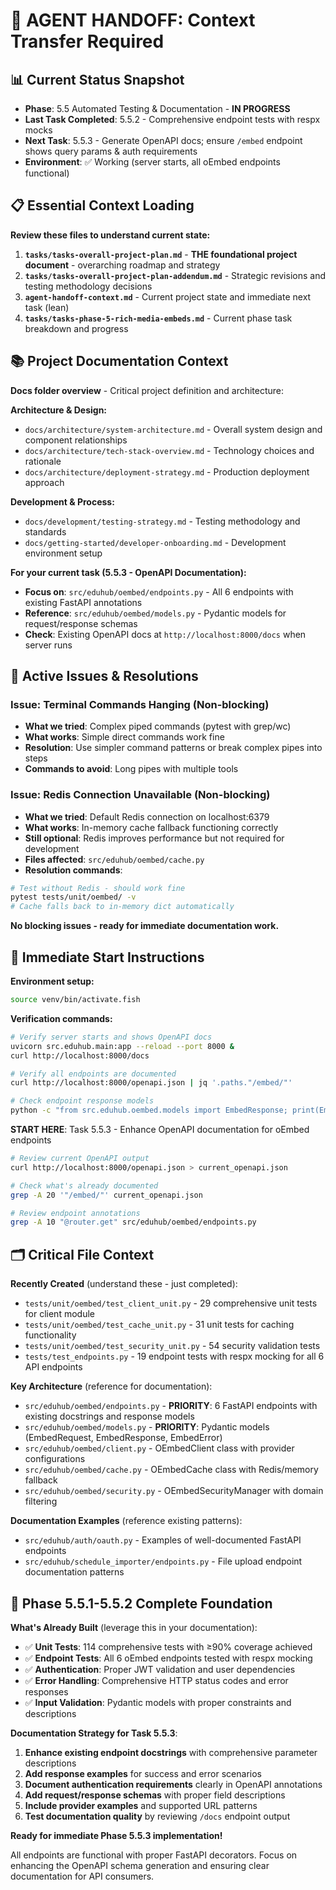 # 🔄 **AGENT HANDOFF: Context Transfer Required**

## 📊 **Current Status Snapshot**

- **Phase**: 5.5 Automated Testing & Documentation - **IN PROGRESS**
- **Last Task Completed**: 5.5.2 - Comprehensive endpoint tests with respx mocks
- **Next Task**: 5.5.3 - Generate OpenAPI docs; ensure `/embed` endpoint shows query params & auth requirements
- **Environment**: ✅ Working (server starts, all oEmbed endpoints functional)

## 📋 **Essential Context Loading**

**Review these files to understand current state:**

1. **`tasks/tasks-overall-project-plan.md`** - **THE foundational project document** - overarching roadmap and strategy
2. **`tasks/tasks-overall-project-plan-addendum.md`** - Strategic revisions and testing methodology decisions
3. **`agent-handoff-context.md`** - Current project state and immediate next task (lean)
4. **`tasks/tasks-phase-5-rich-media-embeds.md`** - Current phase task breakdown and progress

## 📚 **Project Documentation Context**

**Docs folder overview** - Critical project definition and architecture:

**Architecture & Design:**

- `docs/architecture/system-architecture.md` - Overall system design and component relationships
- `docs/architecture/tech-stack-overview.md` - Technology choices and rationale
- `docs/architecture/deployment-strategy.md` - Production deployment approach

**Development & Process:**

- `docs/development/testing-strategy.md` - Testing methodology and standards
- `docs/getting-started/developer-onboarding.md` - Development environment setup

**For your current task (5.5.3 - OpenAPI Documentation):**

- **Focus on**: `src/eduhub/oembed/endpoints.py` - All 6 endpoints with existing FastAPI annotations
- **Reference**: `src/eduhub/oembed/models.py` - Pydantic models for request/response schemas
- **Check**: Existing OpenAPI docs at `http://localhost:8000/docs` when server runs

## 🚨 **Active Issues & Resolutions**

### Issue: Terminal Commands Hanging (Non-blocking)

- **What we tried**: Complex piped commands (pytest with grep/wc)
- **What works**: Simple direct commands work fine
- **Resolution**: Use simpler command patterns or break complex pipes into steps
- **Commands to avoid**: Long pipes with multiple tools

### Issue: Redis Connection Unavailable (Non-blocking)

- **What we tried**: Default Redis connection on localhost:6379
- **What works**: In-memory cache fallback functioning correctly
- **Still optional**: Redis improves performance but not required for development
- **Files affected**: `src/eduhub/oembed/cache.py`
- **Resolution commands**:

```bash
# Test without Redis - should work fine
pytest tests/unit/oembed/ -v
# Cache falls back to in-memory dict automatically
```

**No blocking issues - ready for immediate documentation work.**

## 🎯 **Immediate Start Instructions**

**Environment setup:**

```bash
source venv/bin/activate.fish
```

**Verification commands:**

```bash
# Verify server starts and shows OpenAPI docs
uvicorn src.eduhub.main:app --reload --port 8000 &
curl http://localhost:8000/docs

# Verify all endpoints are documented
curl http://localhost:8000/openapi.json | jq '.paths."/embed/"'

# Check endpoint response models
python -c "from src.eduhub.oembed.models import EmbedResponse; print(EmbedResponse.model_json_schema())"
```

**START HERE**: Task 5.5.3 - Enhance OpenAPI documentation for oEmbed endpoints

```bash
# Review current OpenAPI output
curl http://localhost:8000/openapi.json > current_openapi.json

# Check what's already documented
grep -A 20 '"/embed/"' current_openapi.json

# Review endpoint annotations
grep -A 10 "@router.get" src/eduhub/oembed/endpoints.py
```

## 🗂️ **Critical File Context**

**Recently Created** (understand these - just completed):

- `tests/unit/oembed/test_client_unit.py` - 29 comprehensive unit tests for client module
- `tests/unit/oembed/test_cache_unit.py` - 31 unit tests for caching functionality
- `tests/unit/oembed/test_security_unit.py` - 54 security validation tests
- `tests/test_endpoints.py` - 19 endpoint tests with respx mocking for all 6 API endpoints

**Key Architecture** (reference for documentation):

- `src/eduhub/oembed/endpoints.py` - **PRIORITY**: 6 FastAPI endpoints with existing docstrings and response models
- `src/eduhub/oembed/models.py` - **PRIORITY**: Pydantic models (EmbedRequest, EmbedResponse, EmbedError)
- `src/eduhub/oembed/client.py` - OEmbedClient class with provider configurations
- `src/eduhub/oembed/cache.py` - OEmbedCache class with Redis/memory fallback
- `src/eduhub/oembed/security.py` - OEmbedSecurityManager with domain filtering

**Documentation Examples** (reference existing patterns):

- `src/eduhub/auth/oauth.py` - Examples of well-documented FastAPI endpoints
- `src/eduhub/schedule_importer/endpoints.py` - File upload endpoint documentation patterns

## 🎯 **Phase 5.5.1-5.5.2 Complete Foundation**

**What's Already Built** (leverage this in your documentation):

- ✅ **Unit Tests**: 114 comprehensive tests with ≥90% coverage achieved
- ✅ **Endpoint Tests**: All 6 oEmbed endpoints tested with respx mocking
- ✅ **Authentication**: Proper JWT validation and user dependencies
- ✅ **Error Handling**: Comprehensive HTTP status codes and error responses
- ✅ **Input Validation**: Pydantic models with proper constraints and descriptions

**Documentation Strategy for Task 5.5.3**:

1. **Enhance existing endpoint docstrings** with comprehensive parameter descriptions
2. **Add response examples** for success and error scenarios
3. **Document authentication requirements** clearly in OpenAPI annotations
4. **Add request/response schemas** with proper field descriptions
5. **Include provider examples** and supported URL patterns
6. **Test documentation quality** by reviewing `/docs` endpoint output

**Ready for immediate Phase 5.5.3 implementation!**

All endpoints are functional with proper FastAPI decorators. Focus on enhancing the OpenAPI schema generation and ensuring clear documentation for API consumers.
